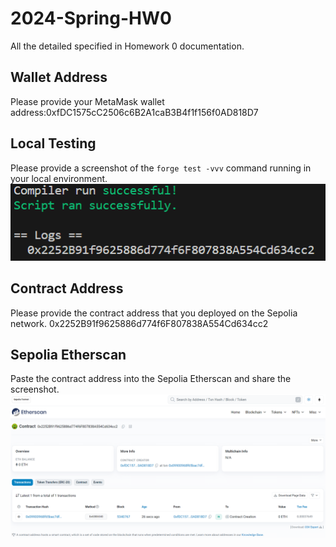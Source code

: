 # 2024-Spring-HW0

All the detailed specified in Homework 0 documentation.

## Wallet Address
Please provide your MetaMask wallet address:0xfDC1575cC2506c6B2A1caB3B4f1f156f0AD818D7

## Local Testing
Please provide a screenshot of the `forge test -vvv` command running in your local environment.
![](https://github.com/arthur797900/2024-Spring-HW0/blob/main/fig2.png)
## Contract Address
Please provide the contract address that you deployed on the Sepolia network.
0x2252B91f9625886d774f6F807838A554Cd634cc2
## Sepolia Etherscan
Paste the contract address into the Sepolia Etherscan and share the screenshot.
![](https://github.com/arthur797900/2024-Spring-HW0/blob/main/fig3.png)
